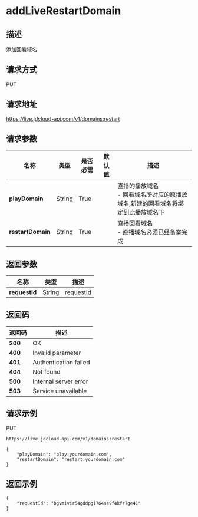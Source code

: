 # addLiveRestartDomain


## 描述
添加回看域名


## 请求方式
PUT

## 请求地址
https://live.jdcloud-api.com/v1/domains:restart


## 请求参数
|名称|类型|是否必需|默认值|描述|
|---|---|---|---|---|
|**playDomain**|String|True| |直播的播放域名<br>- 回看域名所对应的原播放域名,新建的回看域名将绑定到此播放域名下<br>|
|**restartDomain**|String|True| |直播回看域名<br>- 直播域名必须已经备案完成<br>|


## 返回参数
|名称|类型|描述|
|---|---|---|
|**requestId**|String|requestId|


## 返回码
|返回码|描述|
|---|---|
|**200**|OK|
|**400**|Invalid parameter|
|**401**|Authentication failed|
|**404**|Not found|
|**500**|Internal server error|
|**503**|Service unavailable|

## 请求示例
PUT
```
https://live.jdcloud-api.com/v1/domains:restart
```
```
{
    "playDomain": "play.yourdomain.com", 
    "restartDomain": "restart.yourdomain.com"
}
```

## 返回示例
```
{
    "requestId": "bgvmivir54gddpgi764se9f4kfr7ge41"
}
```
